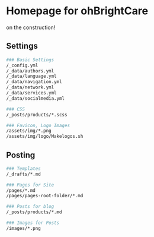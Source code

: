 
# Homepage for ohBrightCare

on the construction!


## Settings

```bash
### Basic Settings
/_config.yml
/_data/authors.yml
/_data/language.yml
/_data/navigation.yml
/_data/network.yml
/_data/services.yml
/_data/socialmedia.yml

### CSS
/_posts/products/*.scss

### Favicon, Logo Images
/assets/img/*.png
/assets/img/logo/Makelogos.sh
```


## Posting

```bash
### Templates
/_drafts/*.md

### Pages for Site
/pages/*.md
/pages/pages-root-folder/*.md

### Posts for blog
/_posts/products/*.md

### Images for Posts
/images/*.png
```


